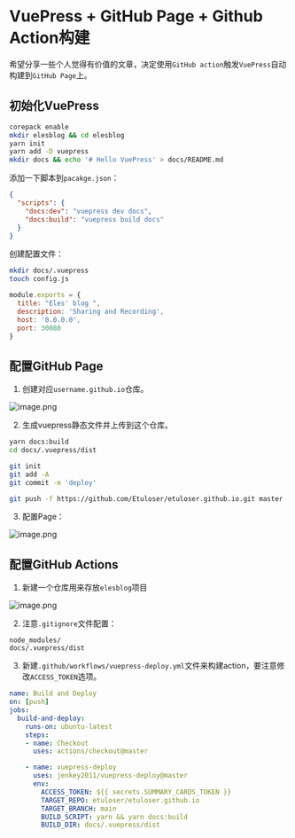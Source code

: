 # VuePress + GitHub Page + Github Action构建

希望分享一些个人觉得有价值的文章，决定使用`GitHub action`触发`VuePress`自动构建到`GitHub Page`上。

## 初始化VuePress

```bash
corepack enable
mkdir elesblog && cd elesblog
yarn init
yarn add -D vuepress
mkdir docs && echo '# Hello VuePress' > docs/README.md
```

添加一下脚本到`pacakge.json`：

```json
{
  "scripts": {
    "docs:dev": "vuepress dev docs",
    "docs:build": "vuepress build docs"
  }
}
```

创建配置文件：

```bash
mkdir docs/.vuepress
touch config.js
```

```javascript
module.exports = {
  title: "Eles' blog ",
  description: 'Sharing and Recording',
  host: '0.0.0.0',
  port: 30080
}
```

## 配置GitHub Page

1. 创建对应`username.github.io`仓库。

![image.png](https://cdn.nlark.com/yuque/0/2023/png/40378356/1698290710580-0b7146aa-a9bd-4d71-a39a-e8e4f51eb158.png#averageHue=%23f2f4f4&clientId=uce2b78e8-4f61-4&from=paste&height=125&id=u152a9049&originHeight=249&originWidth=725&originalType=binary&ratio=2&rotation=0&showTitle=false&size=24577&status=done&style=stroke&taskId=ub8b80510-cd07-422f-9276-9d0ab6b9127&title=&width=362.5)

2. 生成vuepress静态文件并上传到这个仓库。

```bash
yarn docs:build
cd docs/.vuepress/dist

git init
git add -A
git commit -m 'deploy'

git push -f https://github.com/Etuloser/etuloser.github.io.git master
```

3. 配置Page：

![image.png](https://cdn.nlark.com/yuque/0/2023/png/40378356/1698299246287-81e9b797-8fb3-45bd-bb82-83894297f7e1.png#averageHue=%23dcb88f&clientId=uce2b78e8-4f61-4&from=paste&height=579&id=u9e5195c7&originHeight=1158&originWidth=1791&originalType=binary&ratio=2&rotation=0&showTitle=false&size=189570&status=done&style=stroke&taskId=uf0c98844-42c9-4f14-9585-f8a83c1c907&title=&width=895.5)

## 配置GitHub Actions

1. 新建一个仓库用来存放`elesblog`项目

![image.png](https://cdn.nlark.com/yuque/0/2023/png/40378356/1698301262800-70cf2cb5-1d17-40cf-9a5b-a61081080b80.png#averageHue=%23e7d3ad&clientId=uce2b78e8-4f61-4&from=paste&height=520&id=u4e810914&originHeight=1039&originWidth=2007&originalType=binary&ratio=2&rotation=0&showTitle=false&size=170446&status=done&style=stroke&taskId=u0ac05a1b-2509-46bd-8e45-6b7c53e6dcf&title=&width=1003.5)

2. 注意`.gitignore`文件配置：

```shell
node_modules/
docs/.vuepress/dist
```

3. 新建`.github/workflows/vuepress-deploy.yml`文件来构建action，要注意修改`ACCESS_TOKEN`选项。

```yaml
name: Build and Deploy
on: [push]
jobs:
  build-and-deploy:
    runs-on: ubuntu-latest
    steps:
    - name: Checkout
      uses: actions/checkout@master

    - name: vuepress-deploy
      uses: jenkey2011/vuepress-deploy@master
      env:
        ACCESS_TOKEN: ${{ secrets.SUMMARY_CARDS_TOKEN }}
        TARGET_REPO: etuloser/etuloser.github.io
        TARGET_BRANCH: main
        BUILD_SCRIPT: yarn && yarn docs:build
        BUILD_DIR: docs/.vuepress/dist
```
